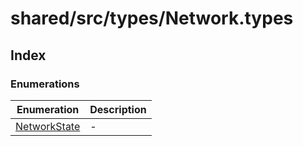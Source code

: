 # shared/src/types/Network.types

## Index

### Enumerations

| Enumeration | Description |
| ------ | ------ |
| [NetworkState](enumerations/NetworkState.md) | - |
